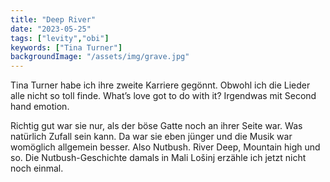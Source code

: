 ```yaml
---
title: "Deep River"
date: "2023-05-25"
tags: ["levity","obi"]
keywords: ["Tina Turner"]
backgroundImage: "/assets/img/grave.jpg"
---
```

Tina Turner habe ich ihre zweite Karriere gegönnt. Obwohl ich die Lieder alle nicht so toll finde. What’s love got to do with it? Irgendwas mit Second hand emotion.

Richtig gut war sie nur, als der böse Gatte noch an ihrer Seite war. Was natürlich Zufall sein kann. Da war sie eben jünger und die Musik war womöglich allgemein besser. Also Nutbush. River Deep, Mountain high und so. Die Nutbush-Geschichte damals in Mali Lošinj erzähle ich jetzt nicht noch einmal. 

